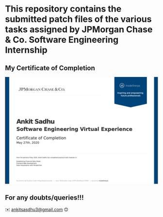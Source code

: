 # This repository contains the submitted patch files of the various tasks assigned by JPMorgan Chase & Co. Software Engineering Internship

## My Certificate of Completion


![Certificate](Certificate.png)

## For any doubts/queries!!!

✉️ ankitsasdhu3@gmail.com 😊
